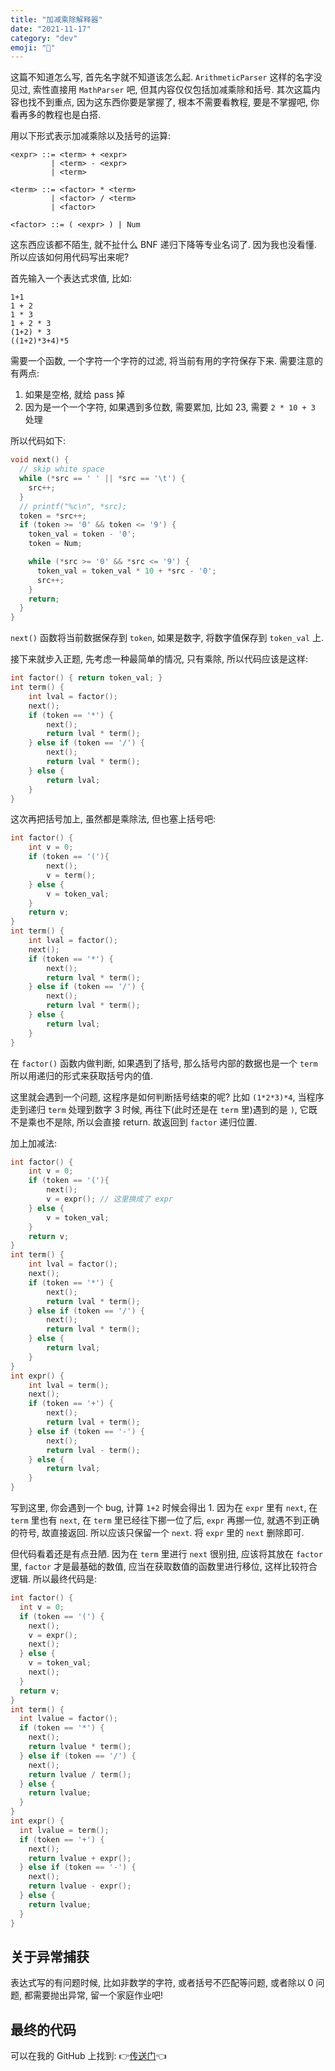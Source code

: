 ```yaml
---
title: "加减乘除解释器"
date: "2021-11-17"
category: "dev"
emoji: "🧮"
---
```


这篇不知道怎么写, 首先名字就不知道该怎么起.
`ArithmeticParser` 这样的名字没见过, 索性直接用 `MathParser` 吧, 但其内容仅仅包括加减乘除和括号.
其次这篇内容也找不到重点, 因为这东西你要是掌握了, 根本不需要看教程, 要是不掌握吧, 你看再多的教程也是白搭.


用以下形式表示加减乘除以及括号的运算:

```
<expr> ::= <term> + <expr>
         | <term> - <expr>
         | <term>

<term> ::= <factor> * <term> 
         | <factor> / <term>
         | <factor>

<factor> ::= ( <expr> ) | Num
```

这东西应该都不陌生, 就不扯什么 BNF 递归下降等专业名词了. 因为我也没看懂. 所以应该如何用代码写出来呢?

首先输入一个表达式求值, 比如:

```
1+1
1 + 2
1 * 3
1 + 2 * 3
(1+2) * 3
((1+2)*3+4)*5
```

需要一个函数, 一个字符一个字符的过滤, 将当前有用的字符保存下来. 需要注意的有两点:

1. 如果是空格, 就给 pass 掉
2. 因为是一个一个字符, 如果遇到多位数, 需要累加, 比如 23, 需要 `2 * 10 + 3` 处理

所以代码如下:


```c
void next() {
  // skip white space
  while (*src == ' ' || *src == '\t') {
    src++;
  }
  // printf("%c\n", *src);
  token = *src++;
  if (token >= '0' && token <= '9') {
    token_val = token - '0';
    token = Num;

    while (*src >= '0' && *src <= '9') {
      token_val = token_val * 10 + *src - '0';
      src++;
    }
    return;
  }
}
```

`next()` 函数将当前数据保存到 `token`, 如果是数字, 将数字值保存到 `token_val` 上.

接下来就步入正题, 先考虑一种最简单的情况, 只有乘除, 所以代码应该是这样:


```c
int factor() { return token_val; }
int term() {
    int lval = factor();
    next();
    if (token == '*') {
        next();
        return lval * term();
    } else if (token == '/') {
        next();
        return lval * term();
    } else {
        return lval;
    }
}
```

这次再把括号加上, 虽然都是乘除法, 但也塞上括号吧:

```c
int factor() {
    int v = 0;
    if (token == '('){
        next();
        v = term();
    } else {
        v = token_val;
    }
    return v;
}
int term() {
    int lval = factor();
    next();
    if (token == '*') {
        next();
        return lval * term();
    } else if (token == '/') {
        next();
        return lval * term();
    } else {
        return lval;
    }
}
```

在 `factor()` 函数内做判断, 如果遇到了括号, 那么括号内部的数据也是一个 `term` 所以用递归的形式来获取括号内的值.

这里就会遇到一个问题, 这程序是如何判断括号结束的呢? 比如 `(1*2*3)*4`, 当程序走到递归 `term` 处理到数字 3 时候, 再往下(此时还是在 `term` 里)遇到的是 `)`, 它既不是乘也不是除, 所以会直接 return. 故返回到 `factor` 递归位置.


加上加减法:

```c
int factor() {
    int v = 0;
    if (token == '('){
        next();
        v = expr(); // 这里换成了 expr
    } else {
        v = token_val;
    }
    return v;
}
int term() {
    int lval = factor();
    next();
    if (token == '*') {
        next();
        return lval * term();
    } else if (token == '/') {
        next();
        return lval * term();
    } else {
        return lval;
    }
}
int expr() {
    int lval = term();
    next();
    if (token == '+') {
        next();
        return lval + term();
    } else if (token == '-') {
        next();
        return lval - term();
    } else {
        return lval;
    }
}
```

写到这里, 你会遇到一个 bug, 计算 `1+2` 时候会得出 1. 因为在 `expr` 里有 `next`, 在 `term` 里也有 `next`, 在 `term` 里已经往下挪一位了后, `expr` 再挪一位, 就遇不到正确的符号, 故直接返回. 所以应该只保留一个 `next`. 将 `expr` 里的 `next` 删除即可.

但代码看着还是有点丑陋. 因为在 `term` 里进行 `next` 很别扭, 应该将其放在 `factor` 里, `factor` 才是最基础的数值, 应当在获取数值的函数里进行移位, 这样比较符合逻辑. 所以最终代码是:

```c
int factor() {
  int v = 0;
  if (token == '(') {
    next();
    v = expr();
    next();
  } else {
    v = token_val;
    next();
  }
  return v;
}
int term() {
  int lvalue = factor();
  if (token == '*') {
    next();
    return lvalue * term();
  } else if (token == '/') {
    next();
    return lvalue / term();
  } else {
    return lvalue;
  }
}
int expr() {
  int lvalue = term();
  if (token == '+') {
    next();
    return lvalue + expr();
  } else if (token == '-') {
    next();
    return lvalue - expr();
  } else {
    return lvalue;
  }
}
```

## 关于异常捕获

表达式写的有问题时候, 比如非数学的字符, 或者括号不匹配等问题, 或者除以 0 问题, 都需要抛出异常, 留一个家庭作业吧!


## 最终的代码

可以在我的 GitHub 上找到: 👉[传送门](https://github.com/FaiChou/c-tutorial/blob/main/recursive_descent_parser.c)👈

